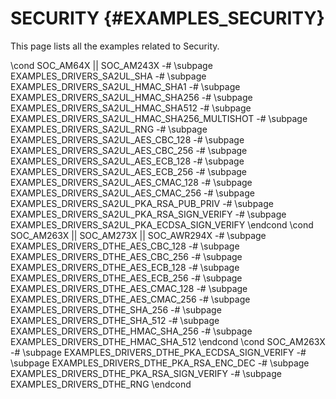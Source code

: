 #  SECURITY {#EXAMPLES_SECURITY}

This page lists all the examples related to Security.

\cond SOC_AM64X || SOC_AM243X
-# \subpage EXAMPLES_DRIVERS_SA2UL_SHA
-# \subpage EXAMPLES_DRIVERS_SA2UL_HMAC_SHA1
-# \subpage EXAMPLES_DRIVERS_SA2UL_HMAC_SHA256
-# \subpage EXAMPLES_DRIVERS_SA2UL_HMAC_SHA512
-# \subpage EXAMPLES_DRIVERS_SA2UL_HMAC_SHA256_MULTISHOT
-# \subpage EXAMPLES_DRIVERS_SA2UL_RNG
-# \subpage EXAMPLES_DRIVERS_SA2UL_AES_CBC_128
-# \subpage EXAMPLES_DRIVERS_SA2UL_AES_CBC_256
-# \subpage EXAMPLES_DRIVERS_SA2UL_AES_ECB_128
-# \subpage EXAMPLES_DRIVERS_SA2UL_AES_ECB_256
-# \subpage EXAMPLES_DRIVERS_SA2UL_AES_CMAC_128
-# \subpage EXAMPLES_DRIVERS_SA2UL_AES_CMAC_256
-# \subpage EXAMPLES_DRIVERS_SA2UL_PKA_RSA_PUB_PRIV
-# \subpage EXAMPLES_DRIVERS_SA2UL_PKA_RSA_SIGN_VERIFY
-# \subpage EXAMPLES_DRIVERS_SA2UL_PKA_ECDSA_SIGN_VERIFY
\endcond
\cond SOC_AM263X || SOC_AM273X  || SOC_AWR294X
-# \subpage EXAMPLES_DRIVERS_DTHE_AES_CBC_128
-# \subpage EXAMPLES_DRIVERS_DTHE_AES_CBC_256
-# \subpage EXAMPLES_DRIVERS_DTHE_AES_ECB_128
-# \subpage EXAMPLES_DRIVERS_DTHE_AES_ECB_256
-# \subpage EXAMPLES_DRIVERS_DTHE_AES_CMAC_128
-# \subpage EXAMPLES_DRIVERS_DTHE_AES_CMAC_256
-# \subpage EXAMPLES_DRIVERS_DTHE_SHA_256
-# \subpage EXAMPLES_DRIVERS_DTHE_SHA_512
-# \subpage EXAMPLES_DRIVERS_DTHE_HMAC_SHA_256
-# \subpage EXAMPLES_DRIVERS_DTHE_HMAC_SHA_512
\endcond
\cond SOC_AM263X
-# \subpage EXAMPLES_DRIVERS_DTHE_PKA_ECDSA_SIGN_VERIFY
-# \subpage EXAMPLES_DRIVERS_DTHE_PKA_RSA_ENC_DEC
-# \subpage EXAMPLES_DRIVERS_DTHE_PKA_RSA_SIGN_VERIFY
-# \subpage EXAMPLES_DRIVERS_DTHE_RNG
\endcond
